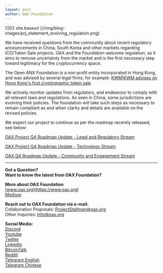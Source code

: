 ```yaml
---
layout: post
author: OAX Foundation
---
```


![]({{ site.baseurl }}/img/blog-images/prj_statement_evolving_regulation.png)

We have received questions from the community about recent regulatory announcements in China, South Korea and other markets regarding ICO/Token Sale projects. OAX and the Foundation welcome regulation, as it aims to remove uncertainty from the market and is the first necessary step toward legitimacy for the cryptocurrency space.

The Open ANX Foundation is a non profit entity incorporated in Hong Kong, and was advised by several legal firms; for example:
[KWM|KWM advises on Hong Kong's first cryptographic token sale](http://www.kwm.com/en/hk/knowledge/news/kwm-advises-on-hong-kongs-first-international-cryptographic-token-sale-20170623)

We actively monitor updates from regulators, and endeavour to comply with all relevant laws and regulations. As seen in China, some jurisdictions are evolving their policies. The foundation will take such steps as necessary to remain compliant as and when clarity and details are available on the revised policies.

We expect our project to continue as per the roadmap recently released, see below:

[OAX Project Q4 Roadmap Update - Legal and Regulatory Stream](https://medium.com/@OAX_Foundation/oax-project-q4-roadmap-update-legal-and-regulatory-stream-8d9a3d4671a2)

[OAX Project Q4 Roadmap Update - Technology Stream](https://medium.com/@OAX_Foundation/oax-project-q4-roadmap-update-technology-stream-120a8ef3046b)

[OAX Q4 Roadmap Update - Community and Engagement Stream](https://medium.com/@OAX_Foundation/oax-q4-roadmap-update-community-and-engagement-stream-9b699f668322)

---

**Got a Question?**  
**Want to know the latest from OAX Foundation?**  

**More about OAX Foundation**  
[www.oax.org](https://www.oax.org)  
[Medium](https://medium.com/@OAX_Foundation)  

**Reach out to OAX Foundation via e-mail:**  
Collaboration Proposals: [ProjectStallman@oax.org](mailto:ProjectStallman@oax.org)  
Other Inquiries: [Info@oax.org](mailto:Info@oax.org)  

**Social Media:**  
[Discord](https://discordapp.com/invite/ZH5YHkb)  
[Youtube](https://bit.ly/2Bvsk73)  
[Twitter](https://twitter.com/OAX_Foundation)  
[LinkedIn](https://www.linkedin.com/company/oax-foundation/)  
[BitcoinTalk](http://bitcointalk.org/index.php?topic=1943946)  
[Reddit](https://www.reddit.com/r/OpenANX/)  
[Telegram English](https://t.me/openanxteam)  
[Telegram Chinese](https://t.me/oax_cn)  
